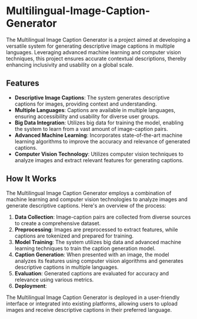 # Multilingual-Image-Caption-Generator

The Multilingual Image Caption Generator is a project aimed at developing a versatile system for generating descriptive image captions in multiple languages. Leveraging advanced machine learning and computer vision techniques, this project ensures accurate contextual descriptions, thereby enhancing inclusivity and usability on a global scale.

## Features

- **Descriptive Image Captions**: The system generates descriptive captions for images, providing context and understanding.
- **Multiple Languages**: Captions are available in multiple languages, ensuring accessibility and usability for diverse user groups.
- **Big Data Integration**: Utilizes big data for training the model, enabling the system to learn from a vast amount of image-caption pairs.
- **Advanced Machine Learning**: Incorporates state-of-the-art machine learning algorithms to improve the accuracy and relevance of generated captions.
- **Computer Vision Technology**: Utilizes computer vision techniques to analyze images and extract relevant features for generating captions.

## How It Works

The Multilingual Image Caption Generator employs a combination of machine learning and computer vision technologies to analyze images and generate descriptive captions. Here's an overview of the process:

1. **Data Collection**: Image-caption pairs are collected from diverse sources to create a comprehensive dataset.
2. **Preprocessing**: Images are preprocessed to extract features, while captions are tokenized and prepared for training.
3. **Model Training**: The system utilizes big data and advanced machine learning techniques to train the caption generation model.
4. **Caption Generation**: When presented with an image, the model analyzes its features using computer vision algorithms and generates descriptive captions in multiple languages.
5. **Evaluation**: Generated captions are evaluated for accuracy and relevance using various metrics.
6. **Deployment**:

The Multilingual Image Caption Generator is deployed in a user-friendly interface or integrated into existing platforms, allowing users to upload images and receive descriptive captions in their preferred language.
